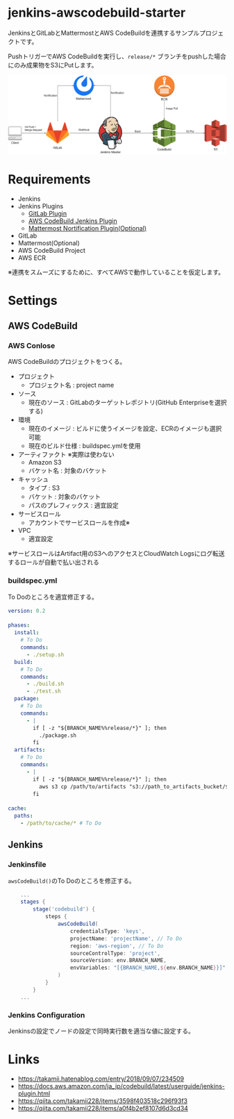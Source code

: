 # jenkins-awscodebuild-starter

JenkinsとGitLabとMattermostとAWS CodeBuildを連携するサンプルプロジェクトです。

PushトリガーでAWS CodeBuildを実行し、`release/*` ブランチをpushした場合にのみ成果物をS3にPutします。

![jenkins-awscodebuild-integration](jenkins-codebuild-cicd.png)

# Requirements

* Jenkins
* Jenkins Plugins
  * [GitLab Plugin](https://github.com/jenkinsci/gitlab-plugin)
  * [AWS CodeBuild Jenkins Plugin](https://github.com/awslabs/aws-codebuild-jenkins-plugin)
  * [Mattermost Nortification Plugin(Optional)](https://github.com/jenkinsci/mattermost-plugin)
* GitLab
* Mattermost(Optional)
* AWS CodeBuild Project
* AWS ECR

※連携をスムーズにするために、すべてAWSで動作していることを仮定します。

# Settings

## AWS CodeBuild

### AWS Conlose

AWS CodeBuildのプロジェクトをつくる。

* プロジェクト
  * プロジェクト名 : project name
* ソース
  * 現在のソース : GitLabのターゲットレポジトリ(GitHub Enterpriseを選択する)
* 環境
  * 現在のイメージ : ビルドに使うイメージを設定、ECRのイメージも選択可能
  * 現在のビルド仕様 : buildspec.ymlを使用
* アーティファクト ※実際は使わない
  * Amazon S3
  * バケット名 : 対象のバケット
* キャッシュ
  * タイプ : S3
  * バケット : 対象のバケット
  * パスのプレフィックス : 適宜設定
* サービスロール
  * アカウントでサービスロールを作成※
* VPC
  * 適宜設定

※サービスロールはArtifact用のS3へのアクセスとCloudWatch Logsにログ転送するロールが自動で払い出される

### buildspec.yml

To Doのところを適宜修正する。

```yml
version: 0.2

phases:
  install:
    # To Do
    commands: 
      - ./setup.sh
  build:
    # To Do
    commands:
      - ./build.sh
      - ./test.sh
  package:
    # To Do
    commands:
      - |
        if [ -z "${BRANCH_NAME%%release/*}" ]; then
          ./package.sh
        fi
  artifacts:
    # To Do
    commands:
      - |
        if [ -z "${BRANCH_NAME%%release/*}" ]; then
          aws s3 cp /path/to/artifacts "s3://path_to_artifacts_bucket/${BRANCH_NAME#release/}/artifacts" # To Do
        fi

cache:
  paths:
    - /path/to/cache/* # To Do
```

## Jenkins

### Jenkinsfile

`awsCodeBuild()`のTo Doのところを修正する。 

```groovy
    ...
    stages {
        stage('codebuild') {
            steps {
                awsCodeBuild(
                    credentialsType: 'keys',
                    projectName: 'projectName', // To Do
                    region: 'aws-region', // To Do
                    sourceControlType: 'project',
                    sourceVersion: env.BRANCH_NAME,
                    envVariables: "[{BRANCH_NAME,${env.BRANCH_NAME}}]",
                )
            }
        }
    ...
```

### Jenkins Configuration

Jenkinsの設定でノードの設定で同時実行数を適当な値に設定する。

# Links

* https://takamii.hatenablog.com/entry/2018/09/07/234509
* https://docs.aws.amazon.com/ja_jp/codebuild/latest/userguide/jenkins-plugin.html
* https://qiita.com/takamii228/items/3598f403518c296f93f3
* https://qiita.com/takamii228/items/a0f4b2ef8107d6d3cd34
